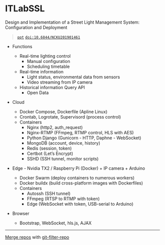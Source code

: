 # ITLabSSL

Design and Implementation of a Street Light Management System: Configuration and Deployment

> [`ppt`](./20190715.pdf) [`doi:10.6844/NCKU201901461`](http://etds.lib.ncku.edu.tw/etdservice/view_metadata?etdun=U0026-0808201911421100)

- Functions

  - Real-time lighting control
    - Manual configuration
    - Scheduling timetable
  - Real-time information
    - Light status, environmental data from sensors
    - Video streaming from IP camera
  - Historical information Query API
    - Open Data

- Cloud

  - Docker Compose, Dockerfile (Apline Linux)
  - Crontab, Logrotate, Supervisord (process control)
  - Containers
    - Nginx (http2, auth_request)
    - Nginx-RTMP (FFmpeg, RTMP control, HLS with AES)
    - Python Django (Gunicorn - HTTP, Daphne - WebSocket)
    - MongoDB (account, device, history)
    - Redis (session, token)
    - Certbot (Let’s Encrypt)
    - SSHD (SSH tunnel, monitor scripts)

- Edge - Nvidia TX2 / Raspberry Pi (Docker) + IP camera + Arduino

  - Docker Swarm (deploy containers to numerous workers)
  - Docker buildx (build cross-platform images with Dockerfiles)
  - Containers
    - Autossh (SSH tunnel)
    - FFmpeg (RTSP to RTMP with token)
    - Edge (WebSocket with token, USB-serial to Arduino)

- Browser
  - Bootstrap, WebSocket, hls.js, AJAX

---

[Merge repos](https://gist.github.com/x-yuri/6161d90d1af8ebac6e560bcef548c1c3) with [git-filter-repo](https://github.com/newren/git-filter-repo)
